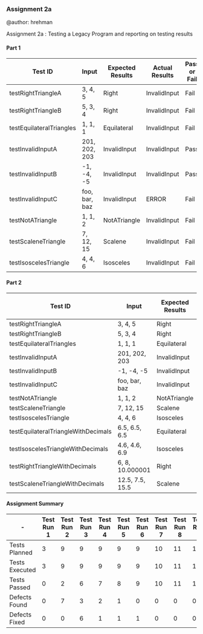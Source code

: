 ### Assignment 2a

@author: hrehman

Assignment 2a : Testing a Legacy Program and reporting on testing results

#### Part 1

| Test ID | Input | Expected Results | Actual Results | Pass or Fail |
| ------- | ----- | ---------------- | -------------- | ------------ |
|  testRightTriangleA | 3, 4, 5 | Right | InvalidInput | Fail |
| testRightTriangleB | 5, 3, 4 | Right | InvalidInput | Fail |
| testEquilateralTriangles | 1, 1, 1 | Equilateral | InvalidInput | Fail |
| testInvalidInputA | 201, 202, 203 | InvalidInput | InvalidInput | Pass |
| testInvalidInputB | -1, -4, -5 | InvalidInput | InvalidInput | Pass |
| testInvalidInputC | foo, bar, baz | InvalidInput | ERROR | Fail |
| testNotATriangle | 1, 1, 2 | NotATriangle | InvalidInput | Fail |
| testScaleneTriangle | 7, 12, 15 | Scalene | InvalidInput | Fail |
| testIsoscelesTriangle | 4, 4, 6 | Isosceles | InvalidInput | Fail |

#### Part 2

| Test ID | Input | Expected Results | Actual Results | Pass or Fail |
| ------- | ----- | ---------------- | -------------- | ------------ |
|  testRightTriangleA | 3, 4, 5 | Right | Right | Pass |
| testRightTriangleB | 5, 3, 4 | Right | Right | Pass |
| testEquilateralTriangles | 1, 1, 1 | Equilateral | Equilateral | Pass |
| testInvalidInputA | 201, 202, 203 | InvalidInput | InvalidInput | Pass |
| testInvalidInputB | -1, -4, -5 | InvalidInput | InvalidInput | Pass |
| testInvalidInputC | foo, bar, baz | InvalidInput | InvalidInput | Pass |
| testNotATriangle | 1, 1, 2 | NotATriangle | NotATriangle | Pass |
| testScaleneTriangle | 7, 12, 15 | Scalene | Scalene | Pass |
| testIsoscelesTriangle | 4, 4, 6 | Isosceles | Isosceles | Pass |
| testEquilateralTriangleWithDecimals | 6.5, 6.5, 6.5 | Equilateral | Equilateral | Pass |
| testIsoscelesTriangleWithDecimals | 4.6, 4.6, 6.9 | Isosceles | Isosceles | Pass |
| testRightTriangleWithDecimals | 6, 8, 10.000001 | Right | Right | Pass |
| testScaleneTriangleWithDecimals | 12.5, 7.5, 15.5 | Scalene | Scalene | Pass |

#### Assignment Summary

| - | Test Run 1 | Test Run 2 | Test Run 3 | Test Run 4 | Test Run 5 | Test Run 6 | Test Run 7 | Test Run 8 | Test Run 9 | Test Run 10 |
| ------- | ------ | ---------------- | -------------- | ------------ | ------- | ------ | ------ | ------ | ------ | ------- |
|  Tests Planned | 3 | 9 | 9 | 9 | 9 | 9 | 10 | 11 | 12 | 13 |
| Tests Executed | 3 | 9 | 9 | 9 | 9 | 9 | 10 | 11 | 12 | 13 |
| Tests Passed | 0 | 2 | 6 | 7 | 8 | 9 | 10 | 11 | 12 | 13 |
| Defects Found | 0 | 7 | 3 | 2 | 1 | 0 | 0 | 0 | 0 | 0 | 
| Defects Fixed | 0 | 0 | 6 | 1 | 1 | 1 | 0 | 0 | 0 | 0 |
